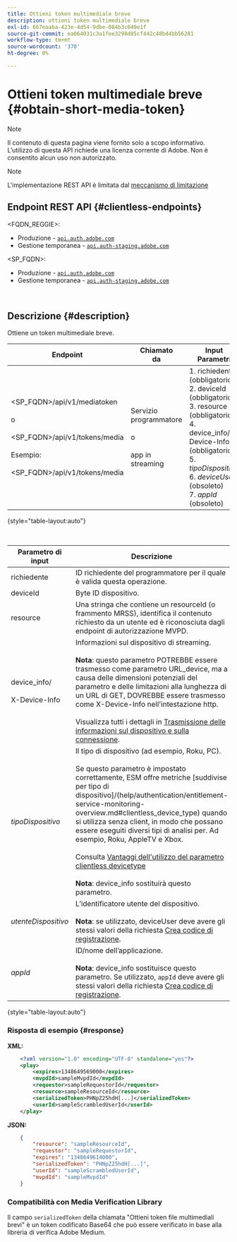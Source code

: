```yaml
---
title: Ottieni token multimediale breve
description: ottieni token multimediale breve
exl-id: 667eaaba-423e-4d54-9dbe-084b3c049e1f
source-git-commit: ea064031c3a1fee3298d85cf442c40bd4bb56281
workflow-type: tm+mt
source-wordcount: '370'
ht-degree: 0%

---
```


# Ottieni token multimediale breve {#obtain-short-media-token}

>[!NOTE]
>
>Il contenuto di questa pagina viene fornito solo a scopo informativo. L’utilizzo di questa API richiede una licenza corrente di Adobe. Non è consentito alcun uso non autorizzato.

>[!NOTE]
>
> L&#39;implementazione REST API è limitata dal [meccanismo di limitazione](/help/authentication/throttling-mechanism.md)

## Endpoint REST API {#clientless-endpoints}

&lt;FQDN_REGGIE>:

* Produzione - [`api.auth.adobe.com`](http://api.auth.adobe.com/)
* Gestione temporanea - [`api.auth-staging.adobe.com`](http://api.auth-staging.adobe.com/)

&lt;SP_FQDN>:

* Produzione - [`api.auth.adobe.com`](http://api.auth.adobe.com/)
* Gestione temporanea - [`api.auth-staging.adobe.com`](http://api.auth-staging.adobe.com/)

</br>

## Descrizione {#description}

Ottiene un token multimediale breve.

| Endpoint | Chiamato </br> da | Input   </br>Parametri | Metodo HTTP </br> | Risposta | HTTP </br>Risposta |
| --- | --- | --- | --- | --- | --- |
| &lt;SP_FQDN>/api/v1/mediatoken</br></br> o</br></br>&lt;SP_FQDN>/api/v1/tokens/media</br></br>Esempio:</br></br>&lt;SP_FQDN>/api/v1/tokens/media | Servizio programmatore </br></br>o</br></br>app in streaming | 1. richiedente (obbligatorio)</br>2.  deviceId (obbligatorio)</br>3.  resource (obbligatorio)</br>4.  device_info/X-Device-Info (obbligatorio)</br>5.  _tipoDispositivo_</br> 6.  _deviceUser_ (obsoleto)</br>7.  _appId_ (obsoleto) | GET | XML o JSON contenente un token multimediale con codifica Base64 o dettagli dell’errore in caso di esito negativo. | 200 - Operazione riuscita </br>403 - Nessuna operazione riuscita |

{style="table-layout:auto"}

<!--
| Endpoint | Called  </br>By | Input   </br>Params | HTTP  </br>Method | Response | HTTP  </br>Response |
| --- | --- | --- | --- | --- | --- |
| `<SP_FQDN>/api/v1/mediatoken`</br></br>  or</br></br>`<SP_FQDN>/api/v1/tokens/media`</br></br>For example:</br></br>`<SP_FQDN>/api/v1/tokens/media` | Streaming App</br></br>or</br></br>Programmer Service | <ol><li>requestor (Mandatory)</l><li>deviceId (Mandatory)</li><li>resource (Mandatory)</li><li>device_info/X-Device-Info (Mandatory)</li><li>_deviceType_</li><li>_deviceUser_ (Deprecated)</li><li>_appId_ (Deprecated)</li></ol> | GET | XML or JSON containing an Base64 encoded media token or error details if unsuccessful. | 200 - Success  </br>403 - No Success |
-->

</br>

| Parametro di input | Descrizione |
| --- | --- |
| richiedente | ID richiedente del programmatore per il quale è valida questa operazione. |
| deviceId | Byte ID dispositivo. |
| resource | Una stringa che contiene un resourceId (o frammento MRSS), identifica il contenuto richiesto da un utente ed è riconosciuta dagli endpoint di autorizzazione MVPD. |
| device_info/</br></br>X-Device-Info | Informazioni sul dispositivo di streaming.</br></br>**Nota**: questo parametro POTREBBE essere trasmesso come parametro URL_device, ma a causa delle dimensioni potenziali del parametro e delle limitazioni alla lunghezza di un URL di GET, DOVREBBE essere trasmesso come X-Device-Info nell&#39;intestazione http. </br></br>Visualizza tutti i dettagli in [Trasmissione delle informazioni sul dispositivo e sulla connessione](/help/authentication/passing-client-information-device-connection-and-application.md). |
| _tipoDispositivo_ | Il tipo di dispositivo (ad esempio, Roku, PC).</br></br>Se questo parametro è impostato correttamente, ESM offre metriche [suddivise per tipo di dispositivo]/(help/authentication/entitlement-service-monitoring-overview.md#clientless_device_type) quando si utilizza senza client, in modo che possano essere eseguiti diversi tipi di analisi per. Ad esempio, Roku, AppleTV e Xbox.</br></br>Consulta [Vantaggi dell&#39;utilizzo del parametro clientless devicetype ](/help/authentication/benefits-of-using-the-clientless-devicetype-parameter-in-pass-metrics.md)</br></br>**Nota**: device_info sostituirà questo parametro. |
| _utenteDispositivo_ | L’identificatore utente del dispositivo.</br></br>**Nota**: se utilizzato, deviceUser deve avere gli stessi valori della richiesta [Crea codice di registrazione](/help/authentication/registration-code-request.md). |
| _appId_ | ID/nome dell’applicazione. </br></br>**Nota**: device_info sostituisce questo parametro. Se utilizzato, `appId` deve avere gli stessi valori della richiesta [Crea codice di registrazione](/help/authentication/registration-code-request.md). |

{style="table-layout:auto"}

### Risposta di esempio {#response}

**XML:**

```XML
    <?xml version="1.0" encoding="UTF-8" standalone="yes"?>
    <play>
        <expires>1348649569000</expires>
        <mvpdId>sampleMvpdId</mvpdId>
        <requestor>sampleRequestorId</requestor>
        <resource>sampleResourceId</resource>
        <serializedToken>PHNpZ25hdH[...]</serializedToken>
        <userId>sampleScrambledUserId</userId>
    </play>
```



**JSON:**

```JSON
    {
        "resource": "sampleResourceId",
        "requestor": "sampleRequestorId",
        "expires": "1348649614000",
        "serializedToken": "PHNpZ25hdH[...]",
        "userId": "sampleScrambledUserId",
        "mvpdId": "sampleMvpdId"
    }
```



### Compatibilità con Media Verification Library

Il campo `serializedToken` della chiamata &quot;Ottieni token file multimediali brevi&quot; è un token codificato Base64 che può essere verificato in base alla libreria di verifica Adobe Medium.
